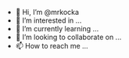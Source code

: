 - 👋 Hi, I’m @mrkocka
- 👀 I’m interested in ...
- 🌱 I’m currently learning ...
- 💞️ I’m looking to collaborate on ...
- 📫 How to reach me ...

<!---
mrkocka/mrkocka is a ✨ special ✨ repository because its `README.md` (this file) appears on your GitHub profile.
You can click the Preview link to take a look at your changes.
--->
